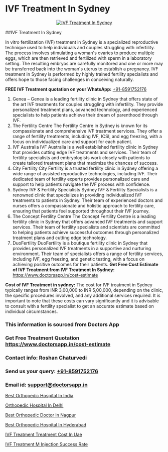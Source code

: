 # IVF Treatment In Sydney

<p align="center">
  <a href="https://doctorsapp.in/treatment/ivf-treatment">
    <img src="https://doctorsapp.co.in/uploads/treatment_image/ICSI.jpg" alt="IVF Treatment In Sydney">
  </a>
</p>
##IVF Treatment In Sydney

In vitro fertilization (IVF) treatment in Sydney is a specialized reproductive technique used to help individuals and couples struggling with infertility. The process involves stimulating a woman's ovaries to produce multiple eggs, which are then retrieved and fertilized with sperm in a laboratory setting. The resulting embryos are carefully monitored and one or more may be transferred back into the woman's uterus to establish a pregnancy. IVF treatment in Sydney is performed by highly trained fertility specialists and offers hope to those facing challenges in conceiving naturally.

**FREE IVF Treatment quotation on your WhatsApp:**  [+91-8591752176](https://api.whatsapp.com/send?phone=8591752176)

1) Genea – Genea is a leading fertility clinic in Sydney that offers state of the art IVF treatments for couples struggling with infertility. They provide personalized treatment plans, advanced technology, and experienced specialists to help patients achieve their dream of parenthood through IVF.
2) The Fertility Centre   The Fertility Centre in Sydney is known for its compassionate and comprehensive IVF treatment services. They offer a range of fertility treatments, including IVF, ICSI, and egg freezing, with a focus on individualized care and support for each patient.
3) IVF Australia   IVF Australia is a well established fertility clinic in Sydney that provides cutting edge IVF treatments and services. Their team of fertility specialists and embryologists work closely with patients to create tailored treatment plans that maximize the chances of success.
4) City Fertility   City Fertility is a trusted fertility clinic in Sydney offering a wide range of assisted reproductive technologies, including IVF. Their dedicated team of fertility experts provides personalized care and support to help patients navigate the IVF process with confidence.
5) Sydney IVF & Fertility Specialists   Sydney IVF & Fertility Specialists is a renowned clinic that specializes in providing individualized IVF treatments to patients in Sydney. Their team of experienced doctors and nurses offers a compassionate and holistic approach to fertility care, ensuring that patients feel supported throughout their IVF journey.
6) The Concept Fertility Centre   The Concept Fertility Centre is a leading fertility clinic in Sydney that offers advanced IVF treatments and support services. Their team of fertility specialists and scientists are committed to helping patients achieve successful outcomes through personalized treatment plans and cutting edge technology.
7) DuoFertility   DuoFertility is a boutique fertility clinic in Sydney that provides personalized IVF treatments in a supportive and nurturing environment. Their team of specialists offers a range of fertility services, including IVF, egg freezing, and genetic testing, with a focus on achieving positive outcomes for their patients.
**Get Free Cost Estimate of IVF Treatment from IVF Treatment In Sydney:** https://www.doctorsapp.in/cost-estimate

**Cost of IVF Treatment in sydney:**
The cost for IVF treatment in Sydney typically ranges from INR 3,00,000 to INR 5,00,000, depending on the clinic, the specific procedures involved, and any additional services required. It is important to note that these costs can vary significantly and it is advisable to consult with a fertility specialist to get an accurate estimate based on individual circumstances.

### This information is sourced from Doctors App 
### Get Free Treatment Quotation https://www.doctorsapp.in/cost-estimate
### Contact info: Roshan Chaturvedi 
### Send us your query: [+91-8591752176](https://api.whatsapp.com/send?phone=8591752176) 
### Email id: support@doctorsapp.in

[Best Orthopedic Hospital In India](https://www.linkedin.com/pulse/best-orthopedic-hospital-india-doctorsapp-rajshahi-jagse?trackingId=GxvW72CXinmy%2Fb5wBon5BQ%3D%3D&lipi=urn%3Ali%3Apage%3Ad_flagship3_company_admin%3BtGKQvLKET%2FOkWlJl4W0MBA%3D%3D)

[Orthopedic Hospital In Delhi](https://www.linkedin.com/pulse/best-orthopedic-surgeon-delhi-doctorsapp-chittagong-74wee?trackingId=NJ%2Fl3Tt0YI20Gc0FX374Uw%3D%3D&lipi=urn%3Ali%3Apage%3Ad_flagship3_company_admin%3BUjs5mcUZR9ewYOKOFkpg2w%3D%3D)

[Best Orthopedic Doctor In Nagpur](https://medium.com/@vimalrana22/best-orthopedic-doctor-in-nagpur-828a7e80d2f9)

[Best Orthopedic Hospital In Hyderabad](https://medium.com/@vimalrana22/best-orthopedic-hospital-in-hyderabad-e7492a968a31)

[IVF Treatment Treatment Cost In Uae](https://doctors-apps.github.io/doctorsapp/ivf-treatment-treatment-cost-in-uae)

[IVF Treatment M Injection Success Rate](https://doctors-apps.github.io/doctorsapp/ivf-treatment-m-injection-success-rate)

